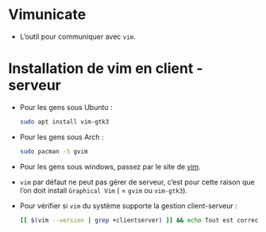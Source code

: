 # Vimunicate

* L’outil pour communiquer avec `vim`.

# Installation de vim en client - serveur

* Pour les gens sous Ubuntu :
  ```bash
  sudo apt install vim-gtk3
  ```

* Pour les gens sous Arch :
  ```bash
  sudo pacman -S gvim
  ```

* Pour les gens sous windows, passez par le site de [vim](https://www.vim.org).

* `vim` par  défaut ne peut  pas gérer de serveur,  c’est pour cette  raison que
  l’on doit install `Graphical Vim` ( = `gvim` ou `vim-gtk3`).

* Pour vérifier si `vim` du système supporte la gestion client-serveur :
  ```bash
  [[ $(vim --version | grep +clientserver) ]] && echo Tout est correct || echo Tu dois installer gvim ou vim-gtk3
  ```
